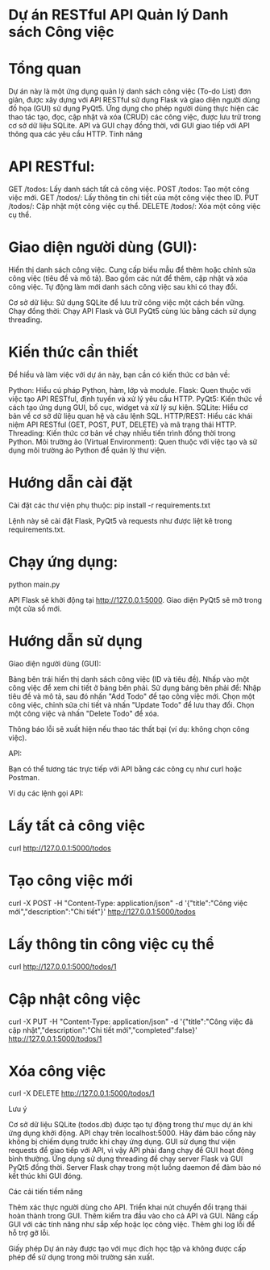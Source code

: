 # Dự án RESTful API Quản lý Danh sách Công việc
# Tổng quan
Dự án này là một ứng dụng quản lý danh sách công việc (To-do List) đơn giản, được xây dựng với API RESTful sử dụng Flask và giao diện người dùng đồ họa (GUI) sử dụng PyQt5. Ứng dụng cho phép người dùng thực hiện các thao tác tạo, đọc, cập nhật và xóa (CRUD) các công việc, được lưu trữ trong cơ sở dữ liệu SQLite. API và GUI chạy đồng thời, với GUI giao tiếp với API thông qua các yêu cầu HTTP.
Tính năng

# API RESTful:
GET /todos: Lấy danh sách tất cả công việc.
POST /todos: Tạo một công việc mới.
GET /todos/<id>: Lấy thông tin chi tiết của một công việc theo ID.
PUT /todos/<id>: Cập nhật một công việc cụ thể.
DELETE /todos/<id>: Xóa một công việc cụ thể.


# Giao diện người dùng (GUI):
Hiển thị danh sách công việc.
Cung cấp biểu mẫu để thêm hoặc chỉnh sửa công việc (tiêu đề và mô tả).
Bao gồm các nút để thêm, cập nhật và xóa công việc.
Tự động làm mới danh sách công việc sau khi có thay đổi.


Cơ sở dữ liệu: Sử dụng SQLite để lưu trữ công việc một cách bền vững.
Chạy đồng thời: Chạy API Flask và GUI PyQt5 cùng lúc bằng cách sử dụng threading.


# Kiến thức cần thiết
Để hiểu và làm việc với dự án này, bạn cần có kiến thức cơ bản về:

Python: Hiểu cú pháp Python, hàm, lớp và module.
Flask: Quen thuộc với việc tạo API RESTful, định tuyến và xử lý yêu cầu HTTP.
PyQt5: Kiến thức về cách tạo ứng dụng GUI, bố cục, widget và xử lý sự kiện.
SQLite: Hiểu cơ bản về cơ sở dữ liệu quan hệ và câu lệnh SQL.
HTTP/REST: Hiểu các khái niệm API RESTful (GET, POST, PUT, DELETE) và mã trạng thái HTTP.
Threading: Kiến thức cơ bản về chạy nhiều tiến trình đồng thời trong Python.
Môi trường ảo (Virtual Environment): Quen thuộc với việc tạo và sử dụng môi trường ảo Python để quản lý thư viện.

# Hướng dẫn cài đặt
Cài đặt các thư viện phụ thuộc:
pip install -r requirements.txt

Lệnh này sẽ cài đặt Flask, PyQt5 và requests như được liệt kê trong requirements.txt.

# Chạy ứng dụng:
python main.py


API Flask sẽ khởi động tại http://127.0.0.1:5000.
Giao diện PyQt5 sẽ mở trong một cửa sổ mới.



# Hướng dẫn sử dụng

Giao diện người dùng (GUI):

Bảng bên trái hiển thị danh sách công việc (ID và tiêu đề).
Nhấp vào một công việc để xem chi tiết ở bảng bên phải.
Sử dụng bảng bên phải để:
Nhập tiêu đề và mô tả, sau đó nhấn "Add Todo" để tạo công việc mới.
Chọn một công việc, chỉnh sửa chi tiết và nhấn "Update Todo" để lưu thay đổi.
Chọn một công việc và nhấn "Delete Todo" để xóa.


Thông báo lỗi sẽ xuất hiện nếu thao tác thất bại (ví dụ: không chọn công việc).


API:

Bạn có thể tương tác trực tiếp với API bằng các công cụ như curl hoặc Postman.

Ví dụ các lệnh gọi API:
# Lấy tất cả công việc
curl http://127.0.0.1:5000/todos

# Tạo công việc mới
curl -X POST -H "Content-Type: application/json" -d '{"title":"Công việc mới","description":"Chi tiết"}' http://127.0.0.1:5000/todos

# Lấy thông tin công việc cụ thể
curl http://127.0.0.1:5000/todos/1

# Cập nhật công việc
curl -X PUT -H "Content-Type: application/json" -d '{"title":"Công việc đã cập nhật","description":"Chi tiết mới","completed":false}' http://127.0.0.1:5000/todos/1

# Xóa công việc
curl -X DELETE http://127.0.0.1:5000/todos/1





Lưu ý

Cơ sở dữ liệu SQLite (todos.db) được tạo tự động trong thư mục dự án khi ứng dụng khởi động.
API chạy trên localhost:5000. Hãy đảm bảo cổng này không bị chiếm dụng trước khi chạy ứng dụng.
GUI sử dụng thư viện requests để giao tiếp với API, vì vậy API phải đang chạy để GUI hoạt động bình thường.
Ứng dụng sử dụng threading để chạy server Flask và GUI PyQt5 đồng thời. Server Flask chạy trong một luồng daemon để đảm bảo nó kết thúc khi GUI đóng.

Các cải tiến tiềm năng

Thêm xác thực người dùng cho API.
Triển khai nút chuyển đổi trạng thái hoàn thành trong GUI.
Thêm kiểm tra đầu vào cho cả API và GUI.
Nâng cấp GUI với các tính năng như sắp xếp hoặc lọc công việc.
Thêm ghi log lỗi để hỗ trợ gỡ lỗi.

Giấy phép
Dự án này được tạo với mục đích học tập và không được cấp phép để sử dụng trong môi trường sản xuất.
